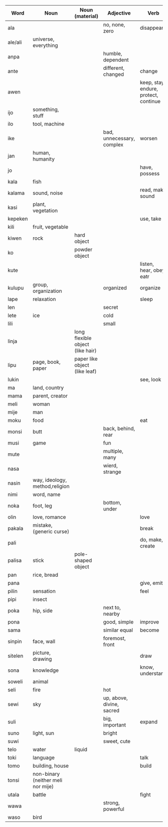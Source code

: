  
| Word    | Noun                               | Noun (material)                  | Adjective                 | Verb                                  |
| ------- | ---------------------------------- | -------------------------------- | ------------------------- | ------------------------------------- |
| ala     |                                    |                                  | no, none, zero            | disappear                             |
| ale/ali | universe, everything               |                                  |                           |                                       |
| anpa    |                                    |                                  | humble, dependent         |                                       |
| ante    |                                    |                                  | different, changed        | change                                |
| awen    |                                    |                                  |                           | keep, stay, endure, protect, continue |
| ijo     | something, stuff                   |                                  |                           |                                       |
| ilo     | tool, machine                      |                                  |                           |                                       |
| ike     |                                    |                                  | bad, unnecessary, complex | worsen                                |
| jan     | human, humanity                    |                                  |                           |                                       |
| jo      |                                    |                                  |                           | have, possess                         |
| kala    | fish                               |                                  |                           |                                       |
| kalama  | sound, noise                       |                                  |                           | read, make sound                      |
| kasi    | plant, vegetation                  |                                  |                           |                                       |
| kepeken |                                    |                                  |                           | use, take                             |
| kili    | fruit, vegetable                   |                                  |                           |                                       |
| kiwen   | rock                               | hard object                      |                           |                                       |
| ko      |                                    | powder object                    |                           |                                       |
| kute    |                                    |                                  |                           | listen, hear, obey, eatr              |
| kulupu  | group, organization                |                                  | organized                 | organize                              |
| lape    | relaxation                         |                                  |                           | sleep                                 |
| len     |                                    |                                  | secret                    |                                       |
| lete    | ice                                |                                  | cold                      |                                       |
| lili    |                                    |                                  | small                     |                                       |
| linja   |                                    | long flexible object (like hair) |                           |                                       |
| lipu    | page, book, paper                  | paper like object (like leaf)    |                           |                                       |
| lukin   |                                    |                                  |                           | see, look                             |
| ma      | land, country                      |                                  |                           |                                       |
| mama    | parent, creator                    |                                  |                           |                                       |
| meli    | woman                              |                                  |                           |                                       |
| mije    | man                                |                                  |                           |                                       |
| moku    | food                               |                                  |                           | eat                                   |
| monsi   | butt                               |                                  | back, behind, rear        |                                       |
| musi    | game                               |                                  | fun                       |                                       |
| mute    |                                    |                                  | multiple, many            |                                       |
| nasa    |                                    |                                  | wierd, strange            |                                       |
| nasin   | way, ideology, method,religion     |                                  |                           |                                       |
| nimi    | word, name                         |                                  |                           |                                       |
| noka    | foot, leg                          |                                  | bottom, under             |                                       |
| olin    | love, romance                      |                                  |                           | love                                  |
| pakala  | mistake, (generic curse)           |                                  |                           | break                                 |
| pali    |                                    |                                  |                           | do, make, create                      |
| palisa  | stick                              | pole-shaped object               |                           |                                       |
| pan     | rice, bread                        |                                  |                           |                                       |
| pana    |                                    |                                  |                           | give, emit                            |
| pilin   | sensation                          |                                  |                           | feel                                  |
| pipi    | insect                             |                                  |                           |                                       |
| poka    | hip, side                          |                                  | next to, nearby           |                                       |
| pona    |                                    |                                  | good, simple              | improve                               |
| sama    |                                    |                                  | similar equal             | become                                |
| sinpin  | face, wall                         |                                  | foremost, front           |                                       |
| sitelen | picture, drawing                   |                                  |                           | draw                                  |
| sona    | knowledge                          |                                  |                           | know, understand                      |
| soweli  | animal                             |                                  |                           |                                       |
| seli    | fire                               |                                  | hot                       |                                       |
| sewi    | sky                                |                                  | up, above, divine, sacred |                                       |
| suli    |                                    |                                  | big, important            | expand                                |
| suno    | light, sun                         |                                  | bright                    |                                       |
| suwi    |                                    |                                  | sweet, cute               |                                       |
| telo    | water                              | liquid                           |                           |                                       |
| toki    | language                           |                                  |                           | talk                                  |
| tomo    | building, house                    |                                  |                           | build                                 |
| tonsi   | non-binary (neither meli nor mije) |                                  |                           |                                       |
| utala   | battle                             |                                  |                           | fight                                 |
| wawa    |                                    |                                  | strong, powerful          |                                       |
| waso    | bird                               |                                  |                           |                                       |
